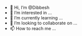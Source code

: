 - 👋 Hi, I’m @Dibbesh
- 👀 I’m interested in ...
- 🌱 I’m currently learning ...
- 💞️ I’m looking to collaborate on ...
- 📫 How to reach me ...

<!---
Dibbesh/Dibbesh is a ✨ special ✨ repository because its `README.md` (this file) appears on your GitHub profile.
You can click the Preview link to take a look at your changes.
--->

